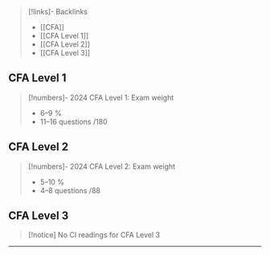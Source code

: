 > [!links]- Backlinks
> -  [[CFA]]
> - [[CFA Level 1]]
> - [[CFA Level 2]]
> - [[CFA Level 3]]
## CFA Level 1
> [!numbers]- 2024 CFA Level 1: Exam weight
> - 6–9 %
> - 11–16 questions /180

## CFA Level 2
> [!numbers]- 2024 CFA Level 2: Exam weight
> - 5–10 %
> - 4–8 questions /88

## CFA Level 3

> [!notice] 
> No CI readings for CFA Level 3

---
